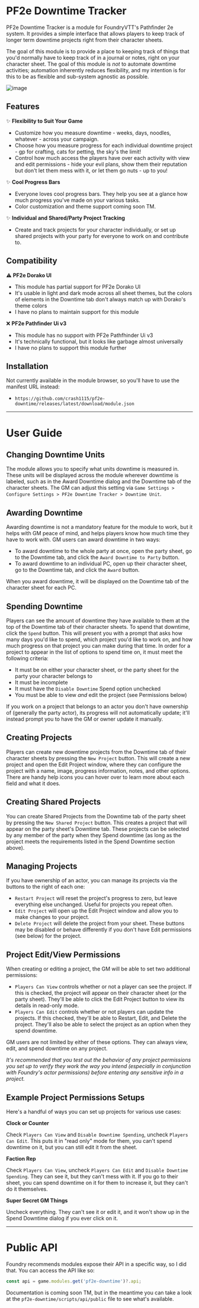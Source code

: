 # PF2e Downtime Tracker

PF2e Downtime Tracker is a module for FoundryVTT's Pathfinder 2e system. It provides a simple interface that allows players to keep track of longer term downtime projects right from their character sheets.

The goal of this module is to provide a place to keeping track of things that you'd normally have to keep track of in a journal or notes, right on your character sheet. The goal of this module is *not* to automate downtime activities; automation inherently reduces flexibility, and my intention is for this to be as flexible and sub-system agnostic as possible.

![image](https://github.com/user-attachments/assets/66027237-76ab-4ad4-9a4f-9f8d897ec96e)


## Features

✨ **Flexibility to Suit Your Game**
- Customize how you measure downtime - weeks, days, noodles, whatever  - across your campaign.
- Choose how you measure progress for each individual downtime project - gp for crafting, cats for petting, the sky's the limit!
- Control how much access the players have over each activity with view and edit permissions - hide your evil plans, show them their reputation but don't let them mess with it, or let them go nuts - up to you!

✨ **Cool Progress Bars**
- Everyone loves cool progress bars. They help you see at a glance how much progress you've made on your various tasks.
- Color customization and theme support coming soon TM.

✨ **Individual and Shared/Party Project Tracking**
- Create and track projects for your character individually, or set up shared projects with your party for everyone to work on and contribute to.

## Compatibility

⚠️ **PF2e Dorako UI**
- This module has partial support for PF2e Dorako UI
- It's usable in light and dark mode across all sheet themes, but the colors of elements in the Downtime tab don't always match up with Dorako's theme colors
- I have no plans to maintain support for this module

❌ **PF2e Pathfinder Ui v3**
- This module has no support with PF2e Pathfhinder Ui v3
- It's technically functional, but it looks like garbage almost universally
- I have no plans to support this module further

## Installation

Not currently available in the module browser, so you'll have to use the manifest URL instead:
- `https://github.com/crash1115/pf2e-downtime/releases/latest/download/module.json`

---

# User Guide

## Changing Downtime Units
The module allows you to specify what units downtime is measured in. These units will be displayed across the module wherever downtime is labeled, such as in the Award Downtime dialog and the Downtime tab of the character sheets. The GM can adjust this setting via `Game Settings > Configure Settings > PF2e Downtime Tracker > Downtime Unit`.

## Awarding Downtime
Awarding downtime is not a mandatory feature for the module to work, but it helps with GM peace of mind, and helps players know how much time they have to work with. GM users can award downtime in two ways:
- To award downtime to the whole party at once, open the party sheet, go to the Downtime tab, and click the `Award Downtime to Party` button.
- To award downtime to an individual PC, open up their character sheet, go to the Downtime tab, and click the `Award` button.

When you award downtime, it will be displayed on the Downtime tab of the character sheet for each PC.

## Spending Downtime
Players can see the amount of downtime they have available to them at the top of the Downtime tab of their character sheets. To spend that downtime, click the `Spend` button. This will present you with a prompt that asks how many days you'd like to spend, which project you'd like to work on, and how much progress on that project you can make during that time. In order for a project to appear in the list of options to spend time on, it must meet the following criteria:
- It must be on either your character sheet, or the party sheet for the party your character belongs to
- It must be incomplete
- It must have the `Disable Downtime` Spend option unchecked
- You must be able to view _and_ edit the project (see Permissions below)

If you work on a project that belongs to an actor you don't have ownership of (generally the party actor), its progress will not automatically update; it'll instead prompt you to have the GM or owner update it manually.

## Creating Projects
Players can create new downtime projects from the Downtime tab of their character sheets by pressing the `New Project` button. This will create a new project and open the Edit Project window, where they can configure the project with a name, image, progress information, notes, and other options. There are handy help icons you can hover over to learn more about each field and what it does.

## Creating Shared Projects
You can create Shared Projects from the Downtime tab of the party sheet by pressing the `New Shared Project` button. This creates a project that will appear on the party sheet's Downtime tab. These projects can be selected by any member of the party when they Spend downtime (as long as the project meets the requirements listed in the Spend Downtime section above).

## Managing Projects
If you have ownership of an actor, you can manage its projects via the buttons to the right of each one:
- `Restart Project` will reset the project's progress to zero, but leave everything else unchanged. Useful for projects you repeat often.
- `Edit Project` will open up the Edit Project window and allow you to make changes to your project.
- `Delete Project` will delete the project from your sheet.
These buttons may be disabled or behave differently if you don't have Edit permissions (see below) for the project.

## Project Edit/View Permissions
When creating or editing a project, the GM will be able to set two additional permissions:
- `Players Can View` controls whether or not a player can see the project. If this is checked, the project will appear on their character sheet (or the party sheet). They'll be able to click the Edit Project button to view its details in read-only mode.
- `Players Can Edit` controls whether or not players can update the projects. If this checked, they'll be able to Restart, Edit, and Delete the project. They'll also be able to select the project as an option when they spend downtime.

GM users are not limited by either of these options. They can always view, edit, and spend downtime on any project.

_It's recommended that you test out the behavior of any project permissions you set up to verify they work the way you intend (especially in conjunction with Foundry's actor permissions) before entering any sensitive info in a project._

## Example Project Permissions Setups
Here's a handful of ways you can set up projects for various use cases:

**Clock or Counter**

Check `Players Can View` and `Disable Downtime Spending`, uncheck `Players Can Edit`. This puts it in "read only" mode for them, you can't spend downtime on it, but you can still edit it from the sheet.

**Faction Rep**

Check `Players Can View`, uncheck `Players Can Edit` and `Disable Downtime Spending`. They can see it, but they can't mess with it. If you go to their sheet, you can spend downtime on it for them to increase it, but they can't do it themselves.

**Super Secret GM Things**

Uncheck everything. They can't see it or edit it, and it won't show up in the Spend Downtime dialog if you ever click on it.

---

# Public API
Foundry recommends modules expose their API in a specific way, so I did that. You can access the API like so:
```js
const api = game.modules.get('pf2e-downtime')?.api;
```
Documentation is coming soon TM, but in the meantime you can take a look at the `pf2e-downtime/scripts/api/public` file to see what's available.

